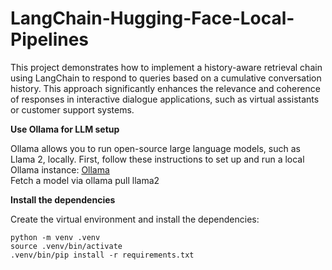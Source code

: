 # LangChain-Hugging-Face-Local-Pipelines

This project demonstrates how to implement a history-aware retrieval chain using LangChain to respond to queries based on a cumulative conversation history. This approach significantly enhances the relevance and coherence of responses in interactive dialogue applications, such as virtual assistants or customer support systems.


**Use Ollama for LLM setup**  
  
Ollama allows you to run open-source large language models, such as Llama 2, locally.
First, follow these instructions to set up and run a local Ollama instance: [Ollama](https://ollama.com/download)  
Fetch a model via ollama pull llama2


**Install the dependencies**

Create the virtual environment and install the dependencies:

```
python -m venv .venv
source .venv/bin/activate
.venv/bin/pip install -r requirements.txt
```